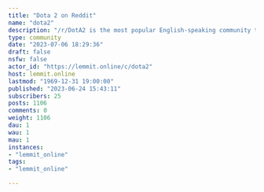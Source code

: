 ```yaml
---
title: "Dota 2 on Reddit" 
name: "dota2"
description: "/r/DotA2 is the most popular English-speaking community to discuss gameplay, esports, and news related to Valve's award winning free-to-play MOBA..."
type: community
date: "2023-07-06 18:29:36"
draft: false
nsfw: false
actor_id: "https://lemmit.online/c/dota2"
host: lemmit.online
lastmod: "1969-12-31 19:00:00"
published: "2023-06-24 15:43:11"
subscribers: 25
posts: 1106
comments: 0
weight: 1106
dau: 1
wau: 1
mau: 1
instances:
- "lemmit_online"
tags: 
- "lemmit_online"

---
```

